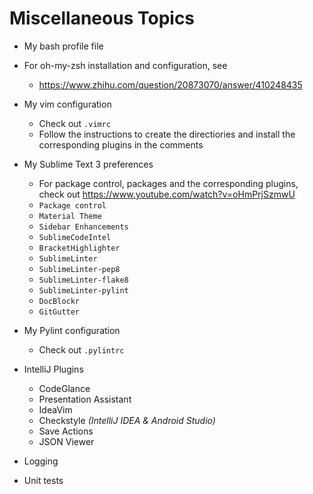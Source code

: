 # Miscellaneous Topics

* My bash profile file
* For oh-my-zsh installation and configuration, see

  * https://www.zhihu.com/question/20873070/answer/410248435
* My vim configuration
  * Check out `.vimrc`
  * Follow the instructions to create the directiories and install the corresponding plugins in the comments
* My Sublime Text 3 preferences
  * For package control, packages and the corresponding plugins, check out https://www.youtube.com/watch?v=oHmPrjSzmwU
  * `Package control`
  * `Material Theme`
  * `Sidebar Enhancements`
  * `SublimeCodeIntel`
  * `BracketHighlighter`
  * `SublimeLinter`
  * `SublimeLinter-pep8`
  * `SublimeLinter-flake8`
  * `SublimeLinter-pylint`
  * `DocBlockr`
  * `GitGutter`
* My Pylint configuration
  * Check out `.pylintrc`
* IntelliJ Plugins
  * CodeGlance
  * Presentation Assistant
  * IdeaVim
  * Checkstyle   *(IntelliJ IDEA & Android Studio)*
  * Save Actions
  * JSON Viewer
* Logging
* Unit tests

